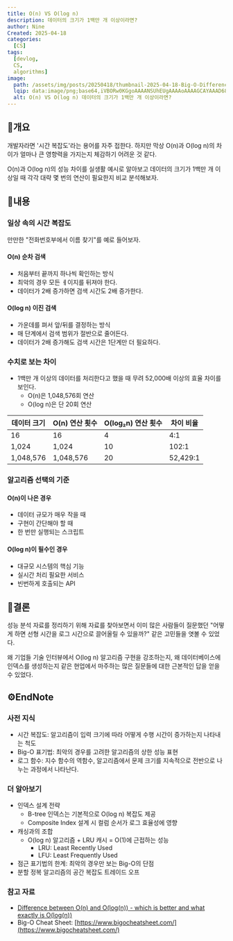 ```yaml
---
title: O(n) VS O(log n)
description: 데이터의 크기가 1백만 개 이상이라면?
author: Nine
Created: 2025-04-18
categories:
  [CS]
tags:
  [devlog,
  CS,
  algorithms]
image:
  path: /assets/img/posts/20250418/thumbnail-2025-04-18-Big-O-Differences-in-performance-between-O(n)-and-O(logn).png
  lqip: data:image/png;base64,iVBORw0KGgoAAAANSUhEUgAAAAoAAAAGCAYAAAD68A/GAAAAAklEQVR4AewaftIAAABdSURBVI3BQQqDMBBA0a+dGiF2UfEC4tL730pCaUPFsWZUcF3yXtEPo5GhJJNwebgOXz0xM+63mi0pn2UiauAkHJqqxYlnXt+cfkkBw4knWeK7vhAOUQNRA/+UZNoBY5EgO0U01IQAAAAASUVORK5CYII=
  alt: O(n) VS O(log n) 데이터의 크기가 1백만 개 이상이라면?
---
```

## 📌개요

개발자라면 '시간 복잡도'라는 용어를 자주 접한다.
하지만 막상 O(n)과 O(log n)의 차이가 얼마나 큰 영향력을 가지는지 체감하기 어려운 것 같다.

O(n)과 O(log n)의 성능 차이를 실생활 예시로 알아보고 데이터의 크기가 1백만 개 이상일 때 각각 대략 몇 번의 연산이 필요한지 비교 분석해보자.

## 📌내용

### 일상 속의 시간 복잡도

만만한 "전화번호부에서 이름 찾기"를 예로 들어보자.

#### O(n) 순차 검색

- 처음부터 끝까지 하나씩 확인하는 방식
- 최악의 경우 모든 ㅔ이지를 뒤져야 한다.
- 데이터가 2배 증가하면 검색 시간도 2배 증가한다.

#### O(log n) 이진 검색

- 가운데를 펴서 앞/뒤를 결정하는 방식
- 매 단계에서 검색 범위가 절반으로 줄어든다.
- 데이터가 2배 증가해도 검색 시간은 1단계만 더 필요하다.

### 수치로 보는 차이

- 1백만 개 이상의 데이터를 처리한다고 했을 때 무려 52,000배 이상의 효율 차이를 보인다.
	- O(n)은 1,048,576회 연산
	- O(log n)은 단 20회 연산

| 데이터 크기 | O(n) 연산 횟수 | O(log₂n) 연산 횟수 | 차이 비율 |
| ----------- | -------------- | ------------------ | --------- |
| 16          | 16             | 4                  | 4:1       |
| 1,024       | 1,024          | 10                 | 102:1     |
| 1,048,576   | 1,048,576      | 20                 | 52,429:1  |

### 알고리즘 선택의 기준

#### O(n)이 나은 경우

- 데이터 규모가 매우 작을 때
- 구현이 간단해야 할 때
- 한 번만 실행되는 스크립트

#### O(log n)이 필수인 경우

- 대규모 시스템의 핵심 기능
- 실시간 처리 필요한 서비스
- 빈번하게 호출되는 API

## 🎯결론

성능 분석 자료를 정리하기 위해 자료를 찾아보면서 이미 많은 사람들이 질문했던 "어떻게 하면 선형 시간을 로그 시간으로 끌어올릴 수 있을까?" 같은 고민들을 엿볼 수 있었다.

왜 기업들 기술 인터뷰에서 O(log n) 알고리즘 구현을 강조하는지, 왜 데이터베이스에 인덱스를 생성하는지 같은 현업에서 마주하는 많은 질문들에 대한 근본적인 답을 얻을 수 있었다.

## ⚙️EndNote

### 사전 지식

- 시간 복잡도: 알고리즘이 입력 크기에 따라 어떻게 수행 시간이 증가하는지 나타내는 척도
- Big-O 표기법: 최악의 경우를 고려한 알고리즘의 상한 성능 표현
- 로그 함수: 지수 함수의 역함수, 알고리즘에서 문제 크기를 지속적으로 전반으로 나누는 과정에서 나타난다.

### 더 알아보기

- 인덱스 설계 전략
    - B-tree 인덱스는 기본적으로 O(log n) 복잡도 제공
    - Composite Index 설계 시 컬럼 순서가 로그 효율성에 영향
- 캐싱과의 조합
    - O(log n) 알고리즘 + LRU 캐시 = O(1)에 근접하는 성능
	    - LRU: Least Recently Used
	    - LFU: Least Frequently Used
- 점근 표기법의 한계: 최악의 경우만 보는 Big-O의 단점
- 분할 정복 알고리즘의 공간 복잡도 트레이드 오프

### 참고 자료

- [Difference between O(n) and O(log(n)) - which is better and what exactly is O(log(n))](https://stackoverflow.com/questions/10369563/difference-between-on-and-ologn-which-is-better-and-what-exactly-is-olo)
- Big-O Cheat Sheet: [https://www.bigocheatsheet.com/](https://www.bigocheatsheet.com/)
